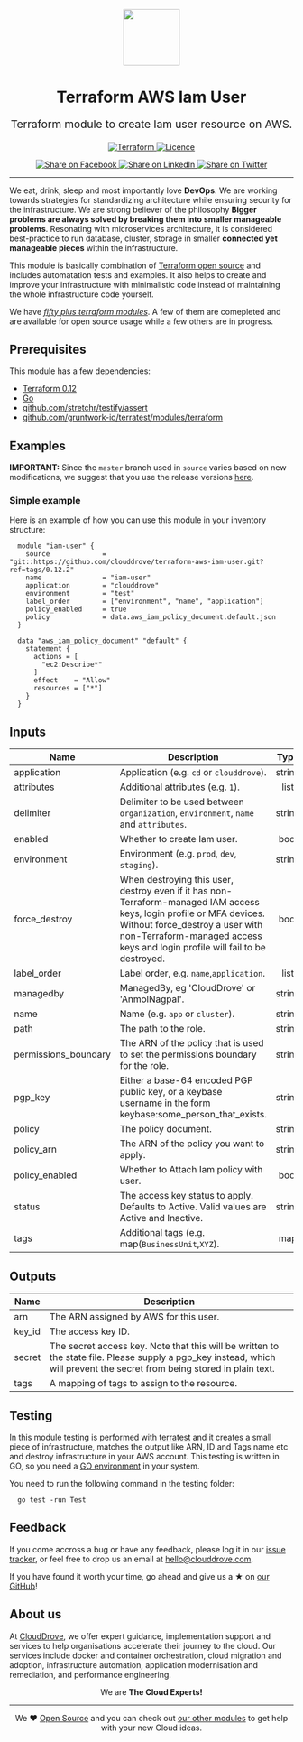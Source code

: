 <!-- This file was automatically generated by the `geine`. Make all changes to `README.yaml` and run `make readme` to rebuild this file. -->

<p align="center"> <img src="https://user-images.githubusercontent.com/50652676/62349836-882fef80-b51e-11e9-99e3-7b974309c7e3.png" width="100" height="100"></p>


<h1 align="center">
    Terraform AWS Iam User
</h1>

<p align="center" style="font-size: 1.2rem;">
    Terraform module to create Iam user resource on AWS.
     </p>

<p align="center">

<a href="https://www.terraform.io">
  <img src="https://img.shields.io/badge/Terraform-v0.12-green" alt="Terraform">
</a>
<a href="LICENSE.md">
  <img src="https://img.shields.io/badge/License-MIT-blue.svg" alt="Licence">
</a>


</p>
<p align="center">

<a href='https://facebook.com/sharer/sharer.php?u=https://github.com/clouddrove/terraform-aws-iam-user'>
  <img title="Share on Facebook" src="https://user-images.githubusercontent.com/50652676/62817743-4f64cb80-bb59-11e9-90c7-b057252ded50.png" />
</a>
<a href='https://www.linkedin.com/shareArticle?mini=true&title=Terraform+AWS+Iam+User&url=https://github.com/clouddrove/terraform-aws-iam-user'>
  <img title="Share on LinkedIn" src="https://user-images.githubusercontent.com/50652676/62817742-4e339e80-bb59-11e9-87b9-a1f68cae1049.png" />
</a>
<a href='https://twitter.com/intent/tweet/?text=Terraform+AWS+Iam+User&url=https://github.com/clouddrove/terraform-aws-iam-user'>
  <img title="Share on Twitter" src="https://user-images.githubusercontent.com/50652676/62817740-4c69db00-bb59-11e9-8a79-3580fbbf6d5c.png" />
</a>

</p>
<hr>


We eat, drink, sleep and most importantly love **DevOps**. We are working towards strategies for standardizing architecture while ensuring security for the infrastructure. We are strong believer of the philosophy <b>Bigger problems are always solved by breaking them into smaller manageable problems</b>. Resonating with microservices architecture, it is considered best-practice to run database, cluster, storage in smaller <b>connected yet manageable pieces</b> within the infrastructure.

This module is basically combination of [Terraform open source](https://www.terraform.io/) and includes automatation tests and examples. It also helps to create and improve your infrastructure with minimalistic code instead of maintaining the whole infrastructure code yourself.

We have [*fifty plus terraform modules*][terraform_modules]. A few of them are comepleted and are available for open source usage while a few others are in progress.




## Prerequisites

This module has a few dependencies:

- [Terraform 0.12](https://learn.hashicorp.com/terraform/getting-started/install.html)
- [Go](https://golang.org/doc/install)
- [github.com/stretchr/testify/assert](https://github.com/stretchr/testify)
- [github.com/gruntwork-io/terratest/modules/terraform](https://github.com/gruntwork-io/terratest)







## Examples


**IMPORTANT:** Since the `master` branch used in `source` varies based on new modifications, we suggest that you use the release versions [here](https://github.com/clouddrove/terraform-aws-iam-user/releases).


### Simple example
Here is an example of how you can use this module in your inventory structure:
```hcl
  module "iam-user" {
    source             = "git::https://github.com/clouddrove/terraform-aws-iam-user.git?ref=tags/0.12.2"
    name               = "iam-user"
    application        = "clouddrove"
    environment        = "test"
    label_order        = ["environment", "name", "application"]
    policy_enabled     = true
    policy             = data.aws_iam_policy_document.default.json
  }

  data "aws_iam_policy_document" "default" {
    statement {
      actions = [
        "ec2:Describe*"
      ]
      effect    = "Allow"
      resources = ["*"]
    }
  }
```






## Inputs

| Name | Description | Type | Default | Required |
|------|-------------|:----:|:-----:|:-----:|
| application | Application \(e.g. `cd` or `clouddrove`\). | string | `""` | no |
| attributes | Additional attributes \(e.g. `1`\). | list | `<list>` | no |
| delimiter | Delimiter to be used between `organization`, `environment`, `name` and `attributes`. | string | `"-"` | no |
| enabled | Whether to create Iam user. | bool | `"true"` | no |
| environment | Environment \(e.g. `prod`, `dev`, `staging`\). | string | `""` | no |
| force\_destroy | When destroying this user, destroy even if it has non-Terraform-managed IAM access keys, login profile or MFA devices. Without force\_destroy a user with non-Terraform-managed access keys and login profile will fail to be destroyed. | bool | `"false"` | no |
| label\_order | Label order, e.g. `name`,`application`. | list | `<list>` | no |
| managedby | ManagedBy, eg 'CloudDrove' or 'AnmolNagpal'. | string | `"anmol@clouddrove.com"` | no |
| name | Name  \(e.g. `app` or `cluster`\). | string | `""` | no |
| path | The path to the role. | string | `"/"` | no |
| permissions\_boundary | The ARN of the policy that is used to set the permissions boundary for the role. | string | `""` | no |
| pgp\_key | Either a base-64 encoded PGP public key, or a keybase username in the form keybase:some\_person\_that\_exists. | string | `""` | no |
| policy | The policy document. | string | `""` | no |
| policy\_arn | The ARN of the policy you want to apply. | string | `""` | no |
| policy\_enabled | Whether to Attach Iam policy with user. | bool | `"false"` | no |
| status | The access key status to apply. Defaults to Active. Valid values are Active and Inactive. | string | `"Active"` | no |
| tags | Additional tags \(e.g. map\(`BusinessUnit`,`XYZ`\). | map | `<map>` | no |

## Outputs

| Name | Description |
|------|-------------|
| arn | The ARN assigned by AWS for this user. |
| key\_id | The access key ID. |
| secret | The secret access key. Note that this will be written to the state file. Please supply a pgp\_key instead, which will prevent the secret from being stored in plain text. |
| tags | A mapping of tags to assign to the resource. |




## Testing
In this module testing is performed with [terratest](https://github.com/gruntwork-io/terratest) and it creates a small piece of infrastructure, matches the output like ARN, ID and Tags name etc and destroy infrastructure in your AWS account. This testing is written in GO, so you need a [GO environment](https://golang.org/doc/install) in your system.

You need to run the following command in the testing folder:
```hcl
  go test -run Test
```



## Feedback
If you come accross a bug or have any feedback, please log it in our [issue tracker](https://github.com/clouddrove/terraform-aws-iam-user/issues), or feel free to drop us an email at [hello@clouddrove.com](mailto:hello@clouddrove.com).

If you have found it worth your time, go ahead and give us a ★ on [our GitHub](https://github.com/clouddrove/terraform-aws-iam-user)!

## About us

At [CloudDrove][website], we offer expert guidance, implementation support and services to help organisations accelerate their journey to the cloud. Our services include docker and container orchestration, cloud migration and adoption, infrastructure automation, application modernisation and remediation, and performance engineering.

<p align="center">We are <b> The Cloud Experts!</b></p>
<hr />
<p align="center">We ❤️  <a href="https://github.com/clouddrove">Open Source</a> and you can check out <a href="https://github.com/clouddrove">our other modules</a> to get help with your new Cloud ideas.</p>

  [website]: https://clouddrove.com
  [github]: https://github.com/clouddrove
  [linkedin]: https://cpco.io/linkedin
  [twitter]: https://twitter.com/clouddrove/
  [email]: https://clouddrove.com/contact-us.html
  [terraform_modules]: https://github.com/clouddrove?utf8=%E2%9C%93&q=terraform-&type=&language=
